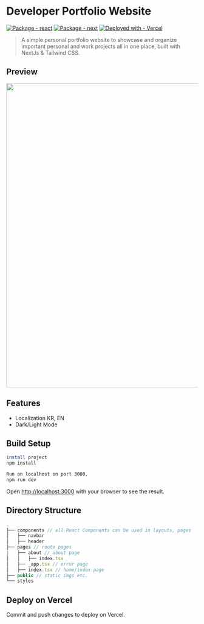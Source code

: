 # Developer Portfolio Website
[![Package - react](https://img.shields.io/github/package-json/dependency-version/plutach/portfolio/react?color=blue)](https://www.npmjs.com/package/react)
[![Package - next](https://img.shields.io/github/package-json/dependency-version/plutach/portfolio/next?color=blue)](https://www.npmjs.com/package/next)
[![Deployed with - Vercel](https://img.shields.io/badge/Deployed_with-Vercel-black)](https://)

> A simple personal portfolio website to showcase and organize important personal and work projects all in one place, built with NextJs & Tailwind CSS.

## Preview
<img src="/public/screens.png" width="800"/>

## Features
- Localization KR, EN
- Dark/Light Mode

## Build Setup
```bash
install project
npm install

Run on localhost on port 3000.
npm run dev
```
Open [http://localhost:3000](http://localhost:3000) with your browser to see the result.

## Directory Structure
```js
.
├── components // all React Components can be used in layouts, pages
│   ├── navbar
│   ├── header
├── pages // route pages
|   ├── about // about page
│   │   ├── index.tsx
│   ├── _app.tsx // error page
│   ├── index.tsx // home/index page
├── public // static imgs etc.
└── styles
```

## Deploy on Vercel
Commit and push changes to deploy on Vercel.
